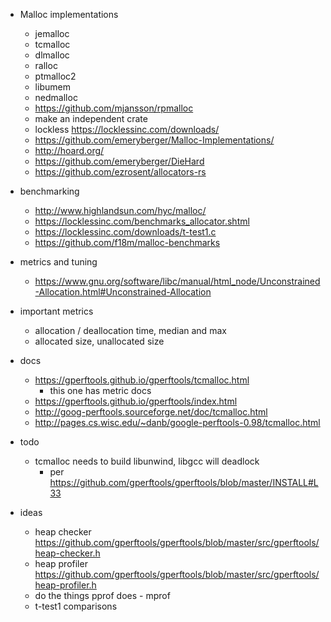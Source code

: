- Malloc implementations
  - jemalloc
  - tcmalloc
  - dlmalloc
  - ralloc
  - ptmalloc2
  - libumem
  - nedmalloc
  - https://github.com/mjansson/rpmalloc
  - make an independent crate
  - lockless https://locklessinc.com/downloads/
  - https://github.com/emeryberger/Malloc-Implementations/
  - http://hoard.org/ 
  - https://github.com/emeryberger/DieHard
  - https://github.com/ezrosent/allocators-rs

- benchmarking
  - http://www.highlandsun.com/hyc/malloc/
  - https://locklessinc.com/benchmarks_allocator.shtml
  - https://locklessinc.com/downloads/t-test1.c
  - https://github.com/f18m/malloc-benchmarks

- metrics and tuning
  - https://www.gnu.org/software/libc/manual/html_node/Unconstrained-Allocation.html#Unconstrained-Allocation

- important metrics
  - allocation / deallocation time, median and max
  - allocated size, unallocated size

- docs
  - https://gperftools.github.io/gperftools/tcmalloc.html
    - this one has metric docs
  - https://gperftools.github.io/gperftools/index.html
  - http://goog-perftools.sourceforge.net/doc/tcmalloc.html
  - http://pages.cs.wisc.edu/~danb/google-perftools-0.98/tcmalloc.html

- todo
  - tcmalloc needs to build libunwind, libgcc will deadlock
    - per https://github.com/gperftools/gperftools/blob/master/INSTALL#L33

- ideas
  - heap checker https://github.com/gperftools/gperftools/blob/master/src/gperftools/heap-checker.h
  - heap profiler https://github.com/gperftools/gperftools/blob/master/src/gperftools/heap-profiler.h
  - do the things pprof does - mprof
  - t-test1 comparisons

